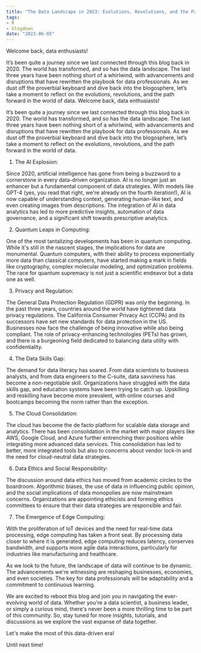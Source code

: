 ```yaml
---
title: "The Data Landscape in 2023: Evolutions, Revolutions, and the Path Forward"
tags:
- R
- blogdown
date: "2023-06-05"
---
```


Welcome back, data enthusiasts!

It’s been quite a journey since we last connected through this blog back in 2020. The world has transformed, and so has the data landscape. The last three years have been nothing short of a whirlwind, with advancements and disruptions that have rewritten the playbook for data professionals. As we dust off the proverbial keyboard and dive back into the blogosphere, let’s take a moment to reflect on the evolutions, revolutions, and the path forward in the world of data.
Welcome back, data enthusiasts!

It’s been quite a journey since we last connected through this blog back in 2020. The world has transformed, and so has the data landscape. The last three years have been nothing short of a whirlwind, with advancements and disruptions that have rewritten the playbook for data professionals. As we dust off the proverbial keyboard and dive back into the blogosphere, let’s take a moment to reflect on the evolutions, revolutions, and the path forward in the world of data.

1. The AI Explosion:

Since 2020, artificial intelligence has gone from being a buzzword to a cornerstone in every data-driven organization. AI is no longer just an enhancer but a fundamental component of data strategies. With models like GPT-4 (yes, you read that right, we're already on the fourth iteration!), AI is now capable of understanding context, generating human-like text, and even creating images from descriptions. The integration of AI in data analytics has led to more predictive insights, automation of data governance, and a significant shift towards prescriptive analytics.

2. Quantum Leaps in Computing:

One of the most tantalizing developments has been in quantum computing. While it's still in the nascent stages, the implications for data are monumental. Quantum computers, with their ability to process exponentially more data than classical computers, have started making a mark in fields like cryptography, complex molecular modeling, and optimization problems. The race for quantum supremacy is not just a scientific endeavor but a data one as well.

3. Privacy and Regulation:

The General Data Protection Regulation (GDPR) was only the beginning. In the past three years, countries around the world have tightened data privacy regulations. The California Consumer Privacy Act (CCPA) and its successors have set new standards for data protection in the US. Businesses now face the challenge of being innovative while also being compliant. The role of privacy-enhancing technologies (PETs) has grown, and there is a burgeoning field dedicated to balancing data utility with confidentiality.

4. The Data Skills Gap:

The demand for data literacy has soared. From data scientists to business analysts, and from data engineers to the C-suite, data savviness has become a non-negotiable skill. Organizations have struggled with the data skills gap, and education systems have been trying to catch up. Upskilling and reskilling have become more prevalent, with online courses and bootcamps becoming the norm rather than the exception.

5. The Cloud Consolidation:

The cloud has become the de facto platform for scalable data storage and analytics. There has been consolidation in the market with major players like AWS, Google Cloud, and Azure further entrenching their positions while integrating more advanced data services. This consolidation has led to better, more integrated tools but also to concerns about vendor lock-in and the need for cloud-neutral data strategies.

6. Data Ethics and Social Responsibility:

The discussion around data ethics has moved from academic circles to the boardroom. Algorithmic biases, the use of data in influencing public opinion, and the social implications of data monopolies are now mainstream concerns. Organizations are appointing ethicists and forming ethics committees to ensure that their data strategies are responsible and fair.

7. The Emergence of Edge Computing:

With the proliferation of IoT devices and the need for real-time data processing, edge computing has taken a front seat. By processing data closer to where it is generated, edge computing reduces latency, conserves bandwidth, and supports more agile data interactions, particularly for industries like manufacturing and healthcare.

As we look to the future, the landscape of data will continue to be dynamic. The advancements we're witnessing are reshaping businesses, economies, and even societies. The key for data professionals will be adaptability and a commitment to continuous learning.

We are excited to reboot this blog and join you in navigating the ever-evolving world of data. Whether you're a data scientist, a business leader, or simply a curious mind, there's never been a more thrilling time to be part of this community. So, stay tuned for more insights, tutorials, and discussions as we explore the vast expanse of data together.

Let's make the most of this data-driven era!

Until next time!
